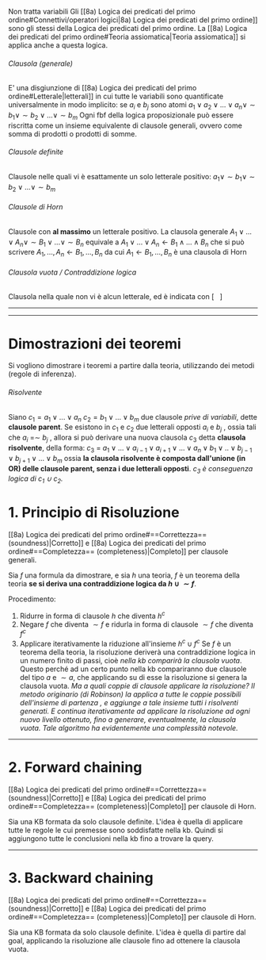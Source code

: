 Non tratta variabili
Gli [[8a) Logica dei predicati del primo ordine#Connettivi/operatori logici|8a) Logica dei predicati del primo ordine]] sono gli stessi della Logica dei predicati del primo ordine.
La [[8a) Logica dei predicati del primo ordine#Teoria assiomatica|Teoria assiomatica]] si applica anche a questa logica.

###### Clausola (generale)
E' una disgiunzione di [[8a) Logica dei predicati del primo ordine#Letterale|letterali]] in cui tutte le variabili sono quantificate universalmente in modo implicito: se $a_i$ e $b_j$ sono atomi
$a_1 ∨ a_2 ∨ ... ∨ a_n∨ ∼ b_1∨ ∼ b_2 ∨ ...∨ ∼ b_m$
Ogni fbf della logica proposizionale può essere riscritta come un insieme equivalente di clausole generali, ovvero come somma di prodotti o prodotti di somme.

###### Clausole definite
Clausole nelle quali vi è esattamente un solo letterale positivo: 
$a_1 ∨ ∼ b_1∨ ∼ b_2 ∨ ...∨ ∼ b_m$

###### Clausole di Horn
Clausole con **al massimo** un letterale positivo.
La clausola generale $A_1 ∨ ... ∨ A_n ∨ ∼B_1 ∨ ... ∨ ∼B_n$ 
equivale a $A_1 ∨ ... ∨ A_n ← B_1 ∧ ... ∧ B_n$
che si può scrivere $A_1, ..., A_n ← B_1 , ...,B_n$
da cui $A_1 ← B_1 , ...,B_n$ è una clausola di Horn

###### Clausola vuota / Contraddizione logica
Clausola nella quale non vi è alcun letterale, ed è indicata con $[\ \ \ ]$

---
---
# Dimostrazioni dei teoremi
Si vogliono dimostrare i teoremi a partire dalla teoria, utilizzando dei metodi (regole di inferenza).

###### Risolvente
Siano
$c_1 = a_1 ∨ ... ∨ a_n$ 
$c_2 = b_1 ∨ ... ∨ b_m$
due clausole *prive di variabili*, dette **clausole parent**.
Se esistono in $c_1$ e $c_2$ due letterali opposti $a_i$ e $b_j$ , ossia tali che $a_i$ =∼ $b_j$ , 
allora si può derivare una nuova clausola $c_3$ detta **clausola risolvente**, della forma:
$c_3$ = $a_1 ∨ ... ∨ a_{i−1} ∨ a_{i+1} ∨ ... ∨ a_n ∨ b_1 ∨ .. ∨ b_{j−1} ∨ b_{j+1} ∨ ... ∨ b_m$
ossia **la clausola risolvente è composta dall'unione (in OR) delle clausole parent, senza i due letterali opposti**.
*$c_3$ è conseguenza logica di $c_1$ ∪ $c_2$.*


# 1. Principio di Risoluzione
[[8a) Logica dei predicati del primo ordine#==Correttezza== (soundness)|Corretto]] e [[8a) Logica dei predicati del primo ordine#==Completezza== (completeness)|Completo]] per clausole generali.

Sia $f$  una formula da dimostrare, e sia $h$ una teoria, $f$ è un teorema della teoria **se si deriva una contraddizione logica da $h ∪ {∼ f}$**.

Procedimento:
1) Ridurre in forma di clausole $h$ che diventa $h^c$ 
2) Negare $f$ che diventa $∼ f$
   e ridurla in forma di clausole $∼ f$ che diventa $f^c$
2) Applicare iterativamente la riduzione all'insieme $h^c ∪ f^c$
   Se $f$ è un teorema della teoria, la risoluzione deriverà una contraddizione logica in un numero finito di passi, cioè *nella kb comparirà la clausola vuota*. Questo perché ad un certo punto nella kb compariranno due clausole del tipo $a$ e $∼ a$, che applicando su di esse la risoluzione si genera la clausola vuota.
   *Ma a quali coppie di clausole applicare la risoluzione? Il metodo originario (di Robinson) la applica a tutte le coppie possibili dell'insieme di partenza , e aggiunge a tale insieme tutti i risolventi generati. E continua iterativamente ad applicare la risoluzione ad ogni nuovo livello ottenuto, fino a generare, eventualmente, la clausola vuota. Tale algoritmo ha evidentemente una complessità notevole.*

---
# 2. Forward chaining
[[8a) Logica dei predicati del primo ordine#==Correttezza== (soundness)|Corretto]] e [[8a) Logica dei predicati del primo ordine#==Completezza== (completeness)|Completo]] per clausole di Horn.

Sia una KB formata da solo clausole definite.
L'idea è quella di applicare tutte le regole le cui premesse sono soddisfatte nella kb. Quindi si aggiungono tutte le conclusioni nella kb fino a trovare la query.

---
# 3. Backward chaining
[[8a) Logica dei predicati del primo ordine#==Correttezza== (soundness)|Corretto]] e [[8a) Logica dei predicati del primo ordine#==Completezza== (completeness)|Completo]] per clausole di Horn.

Sia una KB formata da solo clausole definite.
L'idea è quella di partire dal goal, applicando la risoluzione alle clausole fino ad ottenere la clausola vuota.